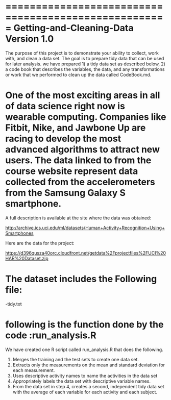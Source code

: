 =====================================================
 Getting-and-Cleaning-Data Version 1.0
=====================================================
The purpose of this project is to demonstrate your ability to collect, work with, and clean a data set. The goal is to prepare tidy data that can be used for later analysis. we have prepared  1) a tidy data set as described below, 
2) a code book that describes the variables, the data, and any transformations or work that we performed to clean up the data called CodeBook.md. 

One of the most exciting areas in all of data science right now is wearable computing. Companies like Fitbit, Nike, and Jawbone Up are racing to develop the most advanced algorithms to attract new users. The data linked to from the course website represent data collected from the accelerometers from the Samsung Galaxy S smartphone. 
=========================================================================================
A full description is available at the site where the data was obtained: 

http://archive.ics.uci.edu/ml/datasets/Human+Activity+Recognition+Using+Smartphones 

Here are the data for the project: 

https://d396qusza40orc.cloudfront.net/getdata%2Fprojectfiles%2FUCI%20HAR%20Dataset.zip 


The dataset includes the Following file:
========================================================================================

-tidy.txt

following is the function done by the code :run_analysis.R
=======================================================================================
We have created one R script called run_analysis.R that does the following. 
1. Merges the training and the test sets to create one data set.
2. Extracts only the measurements on the mean and standard deviation for each measurement. 
3. Uses descriptive activity names to name the activities in the data set
4. Appropriately labels the data set with descriptive variable names. 
5. From the data set in step 4, creates a second, independent tidy data set with the average of each variable for each activity and each subject.


